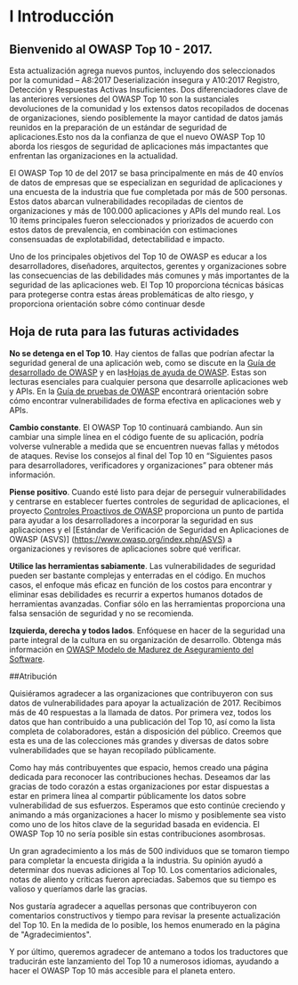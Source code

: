 # I Introducción

## Bienvenido al OWASP Top 10 - 2017.

Esta actualización agrega nuevos puntos, incluyendo dos seleccionados por la comunidad – A8:2017 Deserialización insegura y A10:2017 Registro, Detección y Respuestas Activas Insuficientes. Dos diferenciadores clave de las anteriores versiones del OWASP Top 10 son la sustanciales devoluciones de la comunidad y los extensos datos recopilados de docenas de organizaciones, siendo posiblemente la mayor cantidad de datos jamás reunidos en la preparación de un estándar de seguridad de aplicaciones.Esto nos da la confianza de que el nuevo OWASP Top 10 aborda los riesgos de seguridad de aplicaciones más impactantes que enfrentan las organizaciones en la actualidad.

El OWASP Top 10 de del 2017 se basa principalmente en más de 40 envíos de datos de empresas que se especializan en seguridad de aplicaciones y una encuesta de la industria que fue completada por más de 500 personas. Estos datos abarcan vulnerabilidades recopiladas de cientos de organizaciones y más de 100.000 aplicaciones y APIs del mundo real. Los 10 ítems principales fueron seleccionados y priorizados de acuerdo con estos datos de prevalencia, en combinación con estimaciones consensuadas de explotabilidad, detectabilidad e impacto.

Uno de los principales objetivos del Top 10 de OWASP es educar a los desarrolladores, diseñadores, arquitectos, gerentes y organizaciones sobre las consecuencias de las debilidades más comunes y más importantes de la seguridad de las aplicaciones web. El Top 10 proporciona técnicas básicas para protegerse contra estas áreas problemáticas de alto riesgo, y proporciona orientación sobre cómo continuar desde 

## Hoja de ruta para las futuras actividades

**No se detenga en el Top 10**. Hay cientos de fallas que podrían afectar la seguridad general de una aplicación web, como se discute en la [Guía de desarrollado de OWASP](https://www.owasp.org/index.php/OWASP_Guide_Project) y en las[Hojas de ayuda de OWASP](https://www.owasp.org/index.php/Category:Cheatsheets). Estas son lecturas esenciales para cualquier persona que desarrolle aplicaciones web y APIs. En la [Guía de pruebas de OWASP](https://www.owasp.org/index.php/OWASP_Testing_Project) encontrará orientación sobre cómo encontrar vulnerabilidades de forma efectiva en aplicaciones web y APIs.

**Cambio constante**. El OWASP Top 10 continuará cambiando. Aun sin cambiar una simple línea en el código fuente de su aplicación, podría volverse vulnerable a medida que se encuentren nuevas fallas y métodos de ataques. Revise los consejos al final del Top 10 en “Siguientes pasos para desarrolladores, verificadores y organizaciones” para obtener más información.

**Piense positivo**. Cuando esté listo para dejar de perseguir vulnerabilidades y centrarse en establecer fuertes controles de seguridad de aplicaciones, el proyecto [Controles Proactivos de OWASP](https://www.owasp.org/index.php/OWASP_Proactive_Controls) proporciona un punto de partida para ayudar a los desarrolladores a incorporar la seguridad en sus aplicaciones y el [Estándar de Verificación de Seguridad en Aplicaciones de OWASP (ASVS)] (https://www.owasp.org/index.php/ASVS) a organizaciones y revisores de aplicaciones sobre qué verificar.

**Utilice las herramientas sabiamente**. Las vulnerabilidades de seguridad pueden ser bastante complejas y enterradas en el código. En muchos casos, el enfoque más eficaz en función de los costos para encontrar y eliminar esas debilidades es recurrir a expertos humanos dotados de herramientas avanzadas. Confiar sólo en las herramientas proporciona una falsa sensación de seguridad y no se recomienda.

**Izquierda, derecha y todos lados**. Enfóquese en hacer de la seguridad una parte integral de la cultura en su organización de desarrollo. Obtenga más información en [OWASP Modelo de Madurez de Aseguramiento del Software](https://www.owasp.org/index.php/OWASP_SAMM_Project).

##Atribución

Quisiéramos agradecer a las organizaciones que contribuyeron con sus datos de vulnerabilidades para apoyar la actualización de 2017. Recibimos más de 40 respuestas a la llamada de datos. Por primera vez, todos los datos que han contribuido a una publicación del Top 10, así como la lista completa de colaboradores, están a disposición del público. Creemos que esta es una de las colecciones más grandes y diversas de datos sobre vulnerabilidades que se hayan recopilado públicamente.

Como hay más contribuyentes que espacio, hemos creado una página dedicada para reconocer las contribuciones hechas. Deseamos dar las gracias de todo corazón a estas organizaciones por estar dispuestas a estar en primera línea al compartir públicamente los datos sobre vulnerabilidad de sus esfuerzos. Esperamos que esto continúe creciendo y animando a más organizaciones a hacer lo mismo y posiblemente sea visto como uno de los hitos clave de la seguridad basada en evidencia. El OWASP Top 10 no sería posible sin estas contribuciones asombrosas. 

Un gran agradecimiento a los más de 500 individuos que se tomaron tiempo para completar la encuesta dirigida a la industria. Su opinión ayudó a determinar dos nuevas adiciones al Top 10. Los comentarios adicionales, notas de aliento y críticas fueron apreciadas. Sabemos que su tiempo es valioso y queríamos darle las gracias.

Nos gustaría agradecer a aquellas personas que contribuyeron con comentarios constructivos y tiempo para revisar la presente actualización del Top 10. En la medida de lo posible, los hemos enumerado en la página de "Agradecimientos".

Y por último, queremos agradecer de antemano a todos los traductores que traducirán este lanzamiento del Top 10 a numerosos idiomas, ayudando a hacer el OWASP Top 10 más accesible para el planeta entero.
